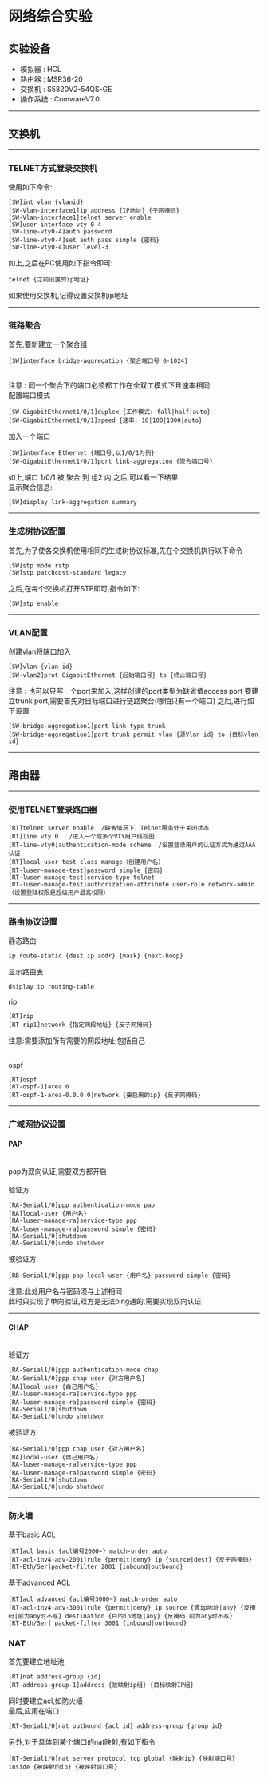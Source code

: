  # 网络综合实验
 ## 实验设备
* 模拟器 : HCL
* 路由器 : MSR36-20
* 交换机 : S5820V2-54QS-GE
* 操作系统 : ComwareV7.0
---
## 交换机
---
### TELNET方式登录交换机
使用如下命令:
```
[SW]int vlan {vlanid}
[SW-Vlan-interface1]ip address {IP地址} {子网掩码}
[SW-Vlan-interface1]telnet server enable
[SW]user-interface vty 0 4
[SW-line-vty0-4]auth password
[SW-line-vty0-4]set auth pass simple {密码}
[SW-line-vty0-4]user level-3
```
如上,之后在PC使用如下指令即可:
```
telnet {之前设置的ip地址}
```
如果使用交换机,记得设置交换机ip地址

---
### 链路聚合
首先,要新建立一个聚合组
```
[SW]interface bridge-aggregation {聚合端口号 0-1024}
```
<br>注意 : 同一个聚合下的端口必须都工作在全双工模式下且速率相同
<br>配置端口模式
```
[SW-GigabitEthernet1/0/1]duplex {工作模式: fall|half|auto}
[SW-GigabitEthernet1/0/1]speed {速率: 10|100|1000|auto}
```
加入一个端口
```
[SW]interface Ethernet {端口号,以1/0/1为例}
[SW-GigabitEthernet1/0/1]port link-aggregation {聚合端口号}
```
如上,端口 1/0/1 被 聚合 到 组2 内,之后,可以看一下结果
<br>显示聚合信息:
```
[SW]display link-aggregation summary
```
---

### 生成树协议配置
首先,为了使各交换机使用相同的生成树协议标准,先在个交换机执行以下命令
```
[SW]stp mode rstp
[SW]stp patchcost-standard legacy
```
之后,在每个交换机打开STP即可,指令如下:
```
[SW]stp enable
```
---
### VLAN配置
创建vlan将端口加入
```
[SW]vlan {vlan id}
[SW-vlan2]prot GigabitEthernet {起始端口号} to {终止端口号}
```
注意 : 也可以只写一个port来加入,这样创建的port类型为缺省值access port
要建立trunk port,需要首先对目标端口进行链路聚合(哪怕只有一个端口)
之后,进行如下设置
```
[SW-bridge-aggregation1]port link-type trunk
[SW-bridge-aggregation1]port trunk permit vlan {源Vlan id} to {目标vlan id}
```
---
## 路由器
---
### 使用TELNET登录路由器
```
[RT]telnet server enable  /缺省情况下，Telnet服务处于关闭状态
[RT]line vty 0   /进入一个或多个VTY用户线视图
[RT-line-vty0]authentication-mode scheme  /设置登录用户的认证方式为通过AAA认证
[RT]local-user test class manage（创建用户名）
[RT-luser-manage-test]password simple {密码}
[RT-luser-manage-test]service-type telnet
[RT-luser-manage-test]authorization-attribute user-role network-admin（设置登陆权限是超级用户最高权限）
```
---
### 路由协议设置
静态路由
```
ip route-static {dest ip addr} {mask} {next-hoop}
```
显示路由表
```
dsiplay ip routing-table
```
rip
```
[RT]rip
[RT-rip1]network {指定网段地址} {反子网掩码}
```
注意:需要添加所有需要的网段地址,包括自己

<br>
ospf

```
[RT]ospf
[RT-ospf-1]area 0
[RT-ospf-1-area-0.0.0.0]network {要启用的ip} {反子网掩码}
```

---
### 广域网协议设置
#### PAP
<br>pap为双向认证,需要双方都开启
<br>
<br>验证方
```
[RA-Serial1/0]ppp authentication-mode pap
[RA]local-user {用户名}
[RA-luser-manage-ra]service-type ppp
[RA-luser-manage-ra]password simple {密码}
[RA-Serial1/0]shutdown
[RA-Serial1/0]undo shutdwon
```
被验证方
```
[RB-Serial1/0]ppp pap local-user {用户名} password simple {密码} 
```
注意:此处用户名与密码须与上述相同
<br>此时只实现了单向验证,双方是无法ping通的,需要实现双向认证

---
#### CHAP
<br>验证方
```
[RA-Serial1/0]ppp authentication-mode chap
[RA-Serial1/0]ppp chap user {对方用户名}
[RA]local-user {自己用户名}
[RA-luser-manage-ra]service-type ppp
[RA-luser-manage-ra]password simple {密码}
[RA-Serial1/0]shutdown
[RA-Serial1/0]undo shutdwon
```
被验证方
```
[RA-Serial1/0]ppp chap user {对方用户名}
[RA]local-user {自己用户名}
[RA-luser-manage-ra]service-type ppp
[RA-luser-manage-ra]password simple {密码}
[RA-Serial1/0]shutdown
[RA-Serial1/0]undo shutdwon
```
---

### 防火墙
基于basic ACL
```
[RT]acl basic {acl编号2000~} match-order auto
[RT-acl-inv4-adv-2001]rule {permit|deny} ip {source|dest} {反子网掩码}
[RT-Eth/Ser]packet-filter 2001 {inbound|outbound}
```
基于advanced ACL
```
[RT]acl advanced {acl编号3000~} match-order auto
[RT-acl-inv4-adv-3001]rule {permit|deny} ip source {源ip地址|any} {反掩码|前为any时不写} destination {目的ip地址|any} {反掩码|前为any时不写}
[RT-Eth/Ser] packet-filter 3001 {inbound|outbound}
```

### NAT
首先要建立地址池
```
[RT]nat address-group {id} 
[RT-address-group-1]address {被映射ip组} {目标映射IP组}
```
同时要建立acl,如防火墙
<br>最后,应用在端口
```
[RT-Serial1/0]nat outbound {acl id} address-group {group id}
```
另外,对于具体到某个端口的nat映射,有如下指令
```
[RT-Serial1/0]nat server protocol tcp global {映射ip} {映射端口号} inside {被映射的ip} {被映射端口号}
```
